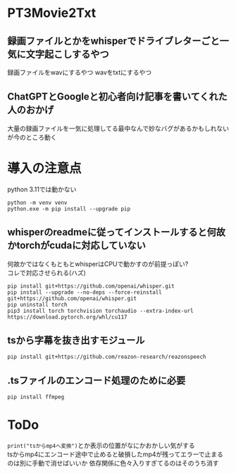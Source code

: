 # PT3Movie2Txt
## 録画ファイルとかをwhisperでドライブレターごと一気に文字起こしするやつ
録画ファイルをwavにするやつ
wavをtxtにするやつ
## ChatGPTとGoogleと初心者向け記事を書いてくれた人のおかげ
大量の録画ファイルを一気に処理してる最中なんで妙なバグがあるかもしれないが今のところ動く

# 導入の注意点
python 3.11では動かない  

`python -m venv venv`  
`python.exe -m pip install --upgrade pip`  
## whisperのreadmeに従ってインストールすると何故かtorchがcudaに対応していない
何故かではなくもともとwhisperはCPUで動かすのが前提っぽい?  
コレで対応させられる(ハズ)  

`pip install git+https://github.com/openai/whisper.git`  
`pip install --upgrade --no-deps --force-reinstall git+https://github.com/openai/whisper.git`  
`pip uninstall torch`  
`pip3 install torch torchvision torchaudio --extra-index-url https://download.pytorch.org/whl/cu117`  

## tsから字幕を抜き出すモジュール
`pip install git+https://github.com/reazon-research/reazonspeech`

## .tsファイルのエンコード処理のために必要  
`pip install ffmpeg`  
# ToDo  
`print("tsからmp4へ変換")`とか表示の位置がなにかおかしい気がする  
tsからmp4にエンコード途中で止めると破損したmp4が残ってエラーで止まるのは別に手動で消せばいいか
依存関係に色々入りすぎてるのはそのうち消す